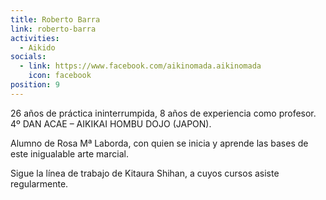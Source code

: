 ```yaml
---
title: Roberto Barra
link: roberto-barra
activities:
  - Aikido
socials:
  - link: https://www.facebook.com/aikinomada.aikinomada
    icon: facebook
position: 9
---
```

<p>26 años de práctica ininterrumpida, 8 años de experiencia como profesor. 4º DAN ACAE – AIKIKAI HOMBU DOJO (JAPON).</p>

<p>Alumno de Rosa Mª Laborda, con quien se inicia y aprende las bases de este inigualable  arte marcial.</p>
<p>Sigue la línea de trabajo de Kitaura Shihan, a cuyos cursos asiste regularmente.</p>
